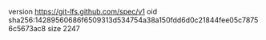 version https://git-lfs.github.com/spec/v1
oid sha256:14289560686f6509313d534754a38a150fdd6d0c21844fee05c78756c5673ac8
size 2247
